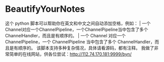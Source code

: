 # BeautifyYourNotes
这个 python 脚本可以帮助你在英文和中文之间自动添加空格，例如：
| 一个Channel对应一个ChannelPipeline，一个ChannelPipeline当中包含了多个ChannelHandler，而且是有顺序的。
| 一个 Channel 对应一个 ChannelPipeline，一个 ChannelPipeline 当中包含了多个 ChannelHandler，而且是有顺序的。
该脚本支持多种复杂情况，具体请看源码，都有注释。
我做了非常简单的在线网站，供各位尝试：http://112.74.170.181:9999/byn/
